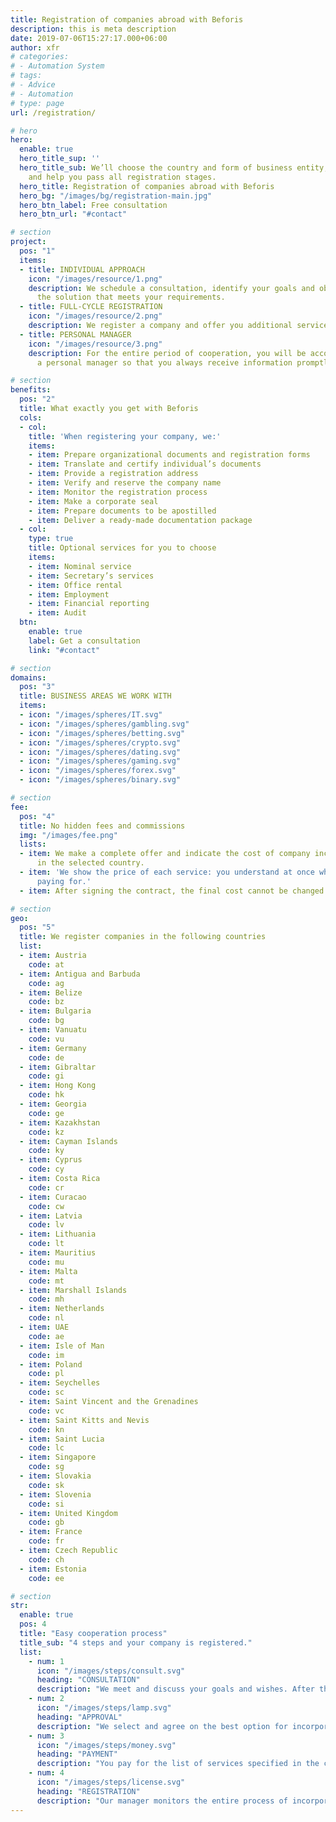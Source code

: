 ```yaml
---
title: Registration of companies abroad with Beforis
description: this is meta description
date: 2019-07-06T15:27:17.000+06:00
author: xfr
# categories:
# - Automation System
# tags:
# - Advice
# - Automation
# type: page
url: /registration/

# hero
hero:
  enable: true
  hero_title_sup: ''
  hero_title_sub: We’ll choose the country and form of business entity, prepare documents
    and help you pass all registration stages.
  hero_title: Registration of companies abroad with Beforis
  hero_bg: "/images/bg/registration-main.jpg"
  hero_btn_label: Free consultation
  hero_btn_url: "#contact"

# section
project:
  pos: "1"
  items:
  - title: INDIVIDUAL APPROACH
    icon: "/images/resource/1.png"
    description: We schedule a consultation, identify your goals and objectives, prepare
      the solution that meets your requirements.
  - title: FULL-CYCLE REGISTRATION
    icon: "/images/resource/2.png"
    description: We register a company and offer you additional services.
  - title: PERSONAL MANAGER
    icon: "/images/resource/3.png"
    description: For the entire period of cooperation, you will be accompanied by
      a personal manager so that you always receive information promptly.

# section
benefits:
  pos: "2"
  title: What exactly you get with Beforis
  cols:
  - col: 
    title: 'When registering your company, we:'
    items:
    - item: Prepare organizational documents and registration forms
    - item: Translate and certify individual’s documents
    - item: Provide a registration address
    - item: Verify and reserve the company name
    - item: Monitor the registration process
    - item: Make a corporate seal
    - item: Prepare documents to be apostilled
    - item: Deliver a ready-made documentation package
  - col: 
    type: true
    title: Optional services for you to choose
    items:
    - item: Nominal service
    - item: Secretary’s services
    - item: Office rental
    - item: Employment
    - item: Financial reporting
    - item: Audit
  btn:
    enable: true
    label: Get a consultation
    link: "#contact"

# section
domains:
  pos: "3"
  title: BUSINESS AREAS WE WORK WITH
  items:
  - icon: "/images/spheres/IT.svg"
  - icon: "/images/spheres/gambling.svg"
  - icon: "/images/spheres/betting.svg"
  - icon: "/images/spheres/crypto.svg"
  - icon: "/images/spheres/dating.svg"
  - icon: "/images/spheres/gaming.svg"
  - icon: "/images/spheres/forex.svg"
  - icon: "/images/spheres/binary.svg"

# section
fee:
  pos: "4"
  title: No hidden fees and commissions
  img: "/images/fee.png"
  lists:
  - item: We make a complete offer and indicate the cost of company incorporation
      in the selected country.
  - item: 'We show the price of each service: you understand at once what you are
      paying for.'
  - item: After signing the contract, the final cost cannot be changed.

# section
geo:
  pos: "5"
  title: We register companies in the following countries
  list:
  - item: Austria
    code: at
  - item: Antigua and Barbuda
    code: ag
  - item: Belize
    code: bz
  - item: Bulgaria
    code: bg
  - item: Vanuatu
    code: vu
  - item: Germany
    code: de
  - item: Gibraltar
    code: gi
  - item: Hong Kong
    code: hk
  - item: Georgia
    code: ge
  - item: Kazakhstan
    code: kz
  - item: Cayman Islands
    code: ky
  - item: Cyprus
    code: cy
  - item: Costa Rica
    code: cr
  - item: Curacao
    code: cw
  - item: Latvia
    code: lv
  - item: Lithuania
    code: lt
  - item: Mauritius
    code: mu
  - item: Malta
    code: mt
  - item: Marshall Islands
    code: mh
  - item: Netherlands
    code: nl
  - item: UAE
    code: ae
  - item: Isle of Man
    code: im
  - item: Poland
    code: pl
  - item: Seychelles
    code: sc
  - item: Saint Vincent and the Grenadines
    code: vc
  - item: Saint Kitts and Nevis
    code: kn
  - item: Saint Lucia
    code: lc
  - item: Singapore
    code: sg
  - item: Slovakia
    code: sk
  - item: Slovenia
    code: si
  - item: United Kingdom
    code: gb
  - item: France
    code: fr
  - item: Czech Republic
    code: ch
  - item: Estonia
    code: ee

# section
str:
  enable: true
  pos: 4
  title: "Easy cooperation process"
  title_sub: "4 steps and your company is registered."
  list:
    - num: 1
      icon: "/images/steps/consult.svg"
      heading: "CONSULTATION"
      description: "We meet and discuss your goals and wishes. After that, the manager will make several price offers." 
    - num: 2
      icon: "/images/steps/lamp.svg"
      heading: "APPROVAL"
      description: "We select and agree on the best option for incorporation. The terms are captured in the contract."
    - num: 3
      icon: "/images/steps/money.svg"
      heading: "PAYMENT"
      description: "You pay for the list of services specified in the contract, we prepare documents and start the registration process of your company."
    - num: 4
      icon: "/images/steps/license.svg"
      heading: "REGISTRATION"
      description: "Our manager monitors the entire process of incorporation. We send you a ready-made documentation package when everything is done."
---
```

